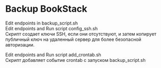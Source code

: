# Backup BookStack    
Edit endpoints in backup_script.sh  
Edit endpoints and Run script config_ssh.sh  
Скрипт создает ключи SSH, если они отсутствуют, и затем копирует публичный ключ на удаленный сервер для более безопасной авторизации.


Edit endpoints and Run script add_crontab.sh  
Скрипт добавляет событие crontab с запуском backup_script.sh


